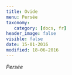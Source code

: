 ```yaml
---
title: Ovide 
menu: Persée
taxonomy:
   category: [docs, fr]
header_image: false
visible: false
date: 15-01-2016
modified: 18-06-2016
---
```



*Persée*